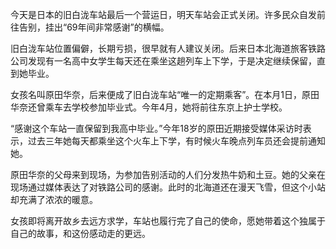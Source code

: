 <p>今天是日本的旧白泷车站最后一个营运日，明天车站会正式关闭。许多民众自发前往告别，挂出“69年间非常感谢”的横幅。</p>
<p>旧白泷车站位置偏僻，长期亏损，很早就有人建议关闭。后来日本北海道旅客铁路公司发现有一名高中女学生每天还在乘坐这趟列车上下学，于是决定继续保留，直到她毕业。</p>
<p>女孩名叫原田华奈，后来便成了旧白泷车站“唯一的定期乘客”。在本月1日，原田华奈还曾乘车去学校参加毕业式。今年4月，她将前往东京上护士学校。</p>
<p>“感谢这个车站一直保留到我高中毕业。”今年18岁的原田近期接受媒体采访时表示，过去三年她每天都乘坐这个火车上下学，有时候火车晚点列车员还会提前通知她。</p>
<p>原田华奈的父母来到现场，为参加告别活动的人们分发热牛奶和土豆。她的父亲在现场通过媒体表达了对铁路公司的感谢。此时的北海道还在漫天飞雪，但这个小站却充满了浓浓的暖意。</p>
<p>女孩即将离开故乡去远方求学，车站也履行完了自己的使命，愿她带着这个独属于自己的故事，和这份感动走的更远。</p>
